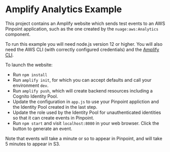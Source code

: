 # Amplify Analytics Example

This project contains an Amplify website which sends test events to an AWS Pinpoint
application, such as the one created by the `nuage:aws:Analytics` component.

To run this example you will need node.js version 12 or higher.  You will also need
the AWS CLI (with correctly configured credentials) and the [Amplify CLI](https://aws-amplify.github.io/docs/).

To launch the website:

* Run `npm install`
* Run `amplify init`, for which you can accept defaults and call your environment `dev`.
* Run `amplify push`, which will create backend resources including a Cognito Identity Pool.
* Update the configuration in `app.js` to use your Pinpoint appliction and the Identity Pool created in the last step.
* Update the role used by the Identity Pool for unauthenticated identities so that it can create events in Pinpoint.
* Run `npm start` and visit `localhost:8080` in your web browser.  Click the button to generate an event.

Note that events will take a minute or so to appear in Pinpoint, and will take 5 minutes to appear in S3.
